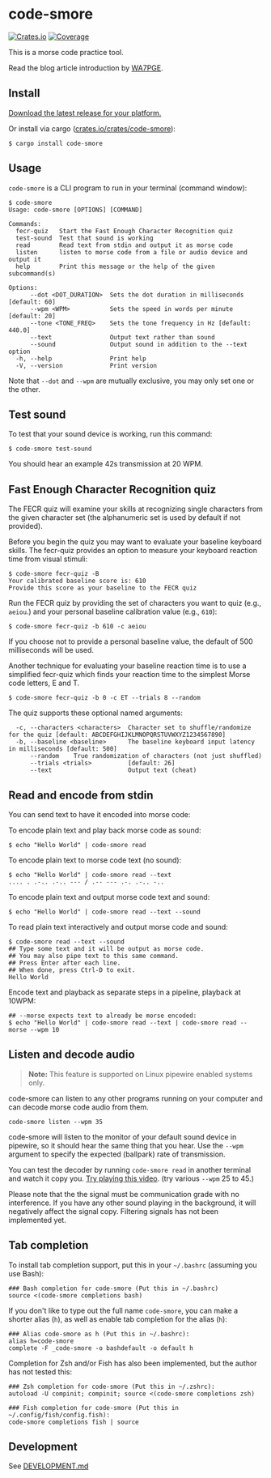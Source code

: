 # code-smore

[![Crates.io](https://img.shields.io/crates/v/code-smore?color=blue
)](https://crates.io/crates/code-smore)
[![Coverage](https://img.shields.io/badge/Coverage-Report-purple)](https://EnigmaCurry.github.io/code-smore/coverage/master/)

This is a morse code practice tool.

Read the blog article introduction by [WA7PGE](https://wa7pge.com/home/operating_modes/cw/instant_character_recognition).

## Install

[Download the latest release for your platform.](https://github.com/EnigmaCurry/code-smore/releases/latest)

Or install via cargo ([crates.io/crates/code-smore](https://crates.io/crates/code-smore)):

```
$ cargo install code-smore
```

## Usage

`code-smore` is a CLI program to run in your terminal (command window):

```
$ code-smore
Usage: code-smore [OPTIONS] [COMMAND]

Commands:
  fecr-quiz   Start the Fast Enough Character Recognition quiz
  test-sound  Test that sound is working
  read        Read text from stdin and output it as morse code
  listen      listen to morse code from a file or audio device and output it
  help        Print this message or the help of the given subcommand(s)

Options:
      --dot <DOT_DURATION>  Sets the dot duration in milliseconds [default: 60]
      --wpm <WPM>           Sets the speed in words per minute [default: 20]
      --tone <TONE_FREQ>    Sets the tone frequency in Hz [default: 440.0]
      --text                Output text rather than sound
      --sound               Output sound in addition to the --text option
  -h, --help                Print help
  -V, --version             Print version
```

Note that `--dot` and `--wpm` are mutually exclusive, you may only set
one or the other.

## Test sound

To test that your sound device is working, run this command:

```
$ code-smore test-sound
```

You should hear an example 42s transmission at 20 WPM.

## Fast Enough Character Recognition quiz

The FECR quiz will examine your skills at recognizing single
characters from the given character set (the alphanumeric set is used
by default if not provided).

Before you begin the quiz you may want to evaluate your baseline keyboard
skills.  The fecr-quiz provides an option to measure your keyboard reaction 
time from visual stimuli:

```
$ code-smore fecr-quiz -B
Your calibrated baseline score is: 610
Provide this score as your baseline to the FECR quiz
```

Run the FECR quiz by providing the set of characters you want to quiz
(e.g., `aeiou`.) and your personal baseline calibration value (e.g.,
`610`):
```
$ code-smore fecr-quiz -b 610 -c aeiou
```
If you choose not to provide a personal baseline value, the default of 500 milliseconds will be used.

Another technique for evaluating your baseline reaction time is to use
a simplified fecr-quiz which finds your reaction time to the simplest Morse code 
letters, E and T.  

```
$ code-smore fecr-quiz -b 0 -c ET --trials 8 --random
```

The quiz supports these optional named arguments:

```
  -c, --characters <characters>  Character set to shuffle/randomize for the quiz [default: ABCDEFGHIJKLMNOPQRSTUVWXYZ1234567890]
  -b, --baseline <baseline>      The baseline keyboard input latency in milliseconds [default: 500]
      --random    True randomization of characters (not just shuffled)
      --trials <trials>          [default: 26]
      --text                     Output text (cheat)
```

## Read and encode from stdin

You can send text to have it encoded into morse code:

To encode plain text and play back morse code as sound:

```
$ echo "Hello World" | code-smore read
```

To encode plain text to morse code text (no sound):

```
$ echo "Hello World" | code-smore read --text
.... . .-.. .-.. --- / .-- --- .-. .-.. -..
```

To encode plain text and output morse code text and sound:

```
$ echo "Hello World" | code-smore read --text --sound
```

To read plain text interactively and output morse code and sound:

```
$ code-smore read --text --sound
## Type some text and it will be output as morse code.
## You may also pipe text to this same command.
## Press Enter after each line.
## When done, press Ctrl-D to exit.
Hello World
```

Encode text and playback as separate steps in a pipeline, playback at 10WPM:

```
## --morse expects text to already be morse encoded:
$ echo "Hello World" | code-smore read --text | code-smore read --morse --wpm 10
```

## Listen and decode audio

> **Note:** This feature is supported on Linux pipewire enabled systems only.

code-smore can listen to any other programs running on your computer
and can decode morse code audio from them.

```
code-smore listen --wpm 35
```

code-smore will listen to the monitor of your default sound device in
pipewire, so it should hear the same thing that you hear. Use the
`--wpm` argument to specify the expected (ballpark) rate of
transmission.

You can test the decoder by running `code-smore read` in
another terminal and watch it copy you. [Try playing this
video](https://youtube.com/watch?v=FxRN2nP_9dA). (try various `--wpm` 25 to 45.)

Please note that the the signal must be communication grade with no
interference. If you have any other sound playing in the background,
it will negatively affect the signal copy. Filtering signals has not
been implemented yet.

## Tab completion

To install tab completion support, put this in your `~/.bashrc` (assuming you use Bash):

```
### Bash completion for code-smore (Put this in ~/.bashrc)
source <(code-smore completions bash)
```

If you don't like to type out the full name `code-smore`, you can make
a shorter alias (`h`), as well as enable tab completion for the alias
(`h`):

```
### Alias code-smore as h (Put this in ~/.bashrc):
alias h=code-smore
complete -F _code-smore -o bashdefault -o default h
```

Completion for Zsh and/or Fish has also been implemented, but the
author has not tested this:

```
### Zsh completion for code-smore (Put this in ~/.zshrc):
autoload -U compinit; compinit; source <(code-smore completions zsh)

### Fish completion for code-smore (Put this in ~/.config/fish/config.fish):
code-smore completions fish | source
```


## Development

See [DEVELOPMENT.md](DEVELOPMENT.md)
